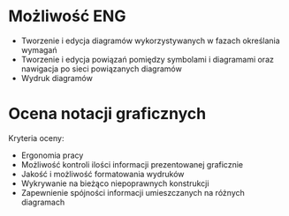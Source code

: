 # Możliwość ENG
- Tworzenie i edycja diagramów wykorzystywanych w fazach określania wymagań
- Tworzenie i edycja powiązań pomiędzy symbolami i diagramami oraz nawigacja po sieci powiązanych diagramów
- Wydruk diagramów

# Ocena notacji graficznych
Kryteria oceny:
- Ergonomia pracy
- Możliwość kontroli ilości informacji prezentowanej graficznie
- Jakość i możliwość formatowania wydruków
- Wykrywanie na bieżąco niepoprawnych konstrukcji
- Zapewnienie spójności informacji umieszczanych na różnych diagramach
